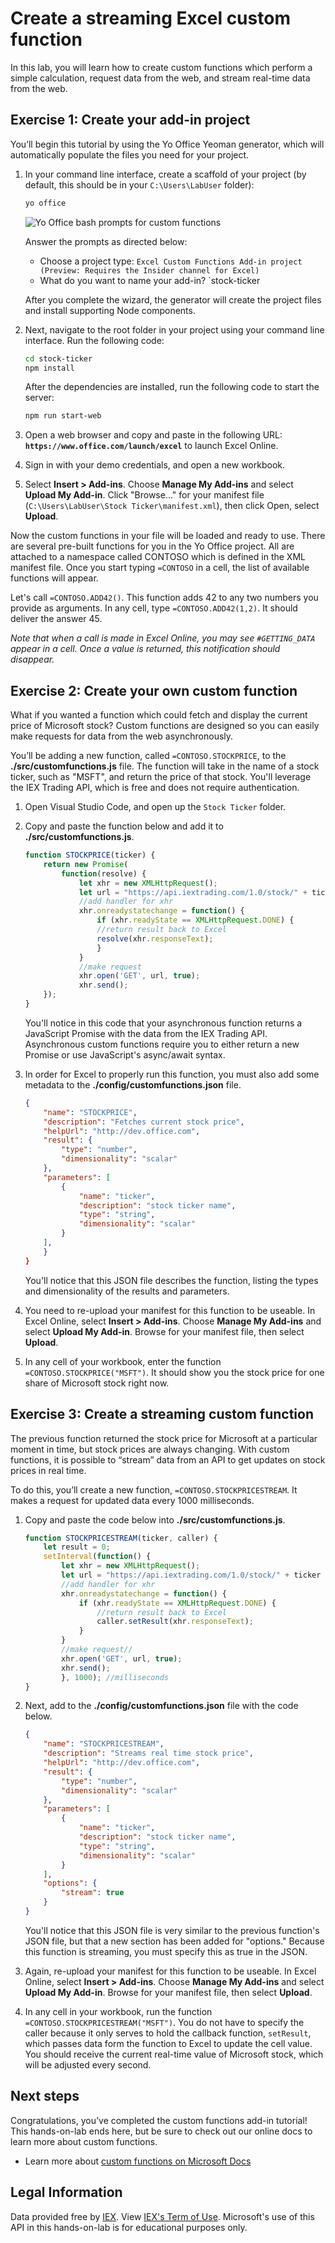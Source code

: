 
# Create a streaming Excel custom function
In this lab, you will learn how to create custom functions which perform a simple calculation, request data from the web, and stream real-time data from the web.

## Exercise 1: Create your add-in project
You’ll begin this tutorial by using the Yo Office Yeoman generator, which will automatically populate the files you need for your project.

1. In your command line interface, create a scaffold of your project (by default, this should be in your `C:\Users\LabUser` folder):
    
    ```bash
    yo office
    ```
    
    ![Yo Office bash prompts for custom functions](images/yo-office-excel-cfs-stock-ticker.PNG)
    
    Answer the prompts as directed below:  
    - Choose a project type: `Excel Custom Functions Add-in project (Preview: Requires the Insider channel for Excel)`
    - What do you want to name your add-in? `stock-ticker
    
    After you complete the wizard, the generator will create the project files and install supporting Node components.

    
2. Next, navigate to the root folder in your project using your command line interface. Run the following code:

    ```bash
    cd stock-ticker
    npm install
    ```
    After the dependencies are installed, run the following code to start the server: 
    
    ```bash
    npm run start-web
    ```
    
3. Open a web browser and copy and paste in the following URL: **`https://www.office.com/launch/excel`** to launch Excel Online. 
3. Sign in with your demo credentials, and open a new workbook. 
4. Select **Insert > Add-ins**. Choose **Manage My Add-ins** and select **Upload My Add-in**. Click "Browse..." for your manifest file (`C:\Users\LabUser\Stock Ticker\manifest.xml`), then click Open, select **Upload**.

Now the custom functions in your file will be loaded and ready to use. There are several pre-built functions for you in the Yo Office project. All are attached to a namespace called CONTOSO which is defined in the XML manifest file. Once you start typing `=CONTOSO` in a cell, the list of available functions will appear.

Let's call `=CONTOSO.ADD42()`. This function adds 42 to any two numbers you provide as arguments. In any cell, type `=CONTOSO.ADD42(1,2)`. It should deliver the answer 45.

_Note that when a call is made in Excel Online, you may see `#GETTING_DATA` appear in a cell. Once a value is returned, this notification should disappear._

## Exercise 2: Create your own custom function
What if you wanted a function which could fetch and display the current price of Microsoft stock? Custom functions are designed so you can easily make requests for data from the web asynchronously.
  
You’ll be adding a new function, called `=CONTOSO.STOCKPRICE`, to the **./src/customfunctions.js** file.  The function will take in the name of a stock ticker, such as "MSFT", and return the price of that stock. You'll leverage the IEX Trading API, which is free and does not require authentication.

1. Open Visual Studio Code, and open up the `Stock Ticker` folder.
1. Copy and paste the function below and add it to **./src/customfunctions.js**. 
    
    ```javascript
    function STOCKPRICE(ticker) {
        return new Promise( 
            function(resolve) {
                let xhr = new XMLHttpRequest();
                let url = "https://api.iextrading.com/1.0/stock/" + ticker + "/price" 
                //add handler for xhr
                xhr.onreadystatechange = function() {
                    if (xhr.readyState == XMLHttpRequest.DONE) {
                    //return result back to Excel
                    resolve(xhr.responseText);
                    }
                }
                //make request
                xhr.open('GET', url, true);
                xhr.send();
        });
    }
    ```
    
    You'll notice in this code that your asynchronous function returns a JavaScript Promise with the data from the IEX Trading API. Asynchronous custom functions require you to either return a new Promise or use JavaScript's async/await syntax. 

2. In order for Excel to properly run this function, you must also add some metadata to the **./config/customfunctions.json** file.

    ```json
    {
        "name": "STOCKPRICE",
        "description": "Fetches current stock price",
        "helpUrl": "http://dev.office.com",
        "result": {
            "type": "number",
            "dimensionality": "scalar"
        },  
        "parameters": [
            {
                "name": "ticker",
                "description": "stock ticker name",
                "type": "string",
                "dimensionality": "scalar"
            }
        ],
        }
    }
    ```
    You'll notice that this JSON file describes the function, listing the types and dimensionality of the results and parameters.

3. You need to re-upload your manifest for this function to be useable.  In Excel Online, select **Insert > Add-ins**. Choose **Manage My Add-ins** and select **Upload My Add-in**. Browse for your manifest file, then select **Upload**.

4. In any cell of your workbook, enter the function `=CONTOSO.STOCKPRICE("MSFT")`. It should show you the stock price for one share of Microsoft stock right now.

## Exercise 3: Create a streaming custom function
The previous function returned the stock price for Microsoft at a particular moment in time, but stock prices are always changing. With custom functions, it is possible to “stream” data from an API to get updates on stock prices in real time.  

To do this, you’ll create a new function, `=CONTOSO.STOCKPRICESTREAM`. It makes a request for updated data every 1000 milliseconds. 

1. Copy and paste the code below into **./src/customfunctions.js**.
    
    ```javascript
    function STOCKPRICESTREAM(ticker, caller) {
        let result = 0;
        setInterval(function() {
            let xhr = new XMLHttpRequest();
            let url = "https://api.iextrading.com/1.0/stock/" + ticker + "/price";
            //add handler for xhr
            xhr.onreadystatechange = function() {
                if (xhr.readyState == XMLHttpRequest.DONE) {
                    //return result back to Excel
                    caller.setResult(xhr.responseText);
                }
            }
            //make request//
            xhr.open('GET', url, true);
            xhr.send();
            }, 1000); //milliseconds
    }
    ```

2. Next, add to the **./config/customfunctions.json** file with the code below.
    
    ```json
    { 
        "name": "STOCKPRICESTREAM",
        "description": "Streams real time stock price",
        "helpUrl": "http://dev.office.com",
        "result": {
            "type": "number",
            "dimensionality": "scalar"
        },  
        "parameters": [
            {
                "name": "ticker",
                "description": "stock ticker name",
                "type": "string",
                "dimensionality": "scalar"
            }
        ],
        "options": {
            "stream": true
        }
    }
    ```
    
    You'll notice that this JSON file is very similar to the previous function's JSON file, but that a new section has been added for       "options." Because this function is streaming, you must specify this as true in the JSON. 

3. Again, re-upload your manifest for this function to be useable.  In Excel Online, select **Insert > Add-ins**. Choose **Manage My Add-ins** and select **Upload My Add-in**. Browse for your manifest file, then select **Upload**.

4. In any cell in your workbook, run the function `=CONTOSO.STOCKPRICESTREAM("MSFT")`. You do not have to specify the caller because it only serves to hold the callback function, `setResult`, which passes data form the function to Excel to update the cell value. You should receive the current real-time value of Microsoft stock, which will be adjusted every second. 

## Next steps
Congratulations, you’ve completed the custom functions add-in tutorial! This hands-on-lab ends here, but be sure to check out our online docs to learn more about custom functions.

- Learn more about [custom functions on Microsoft Docs](https://docs.microsoft.com/en-us/office/dev/add-ins/excel/custom-functions-overview)

## Legal Information
Data provided free by [IEX](https://iextrading.com/developer/). View [IEX's Term of Use](https://iextrading.com/api-exhibit-a/). Microsoft's use of this API in this hands-on-lab is for educational purposes only. 

